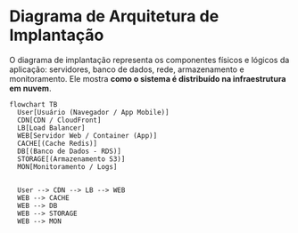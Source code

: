 # Diagrama de Arquitetura de Implantação

O diagrama de implantação representa os componentes físicos e lógicos da aplicação: servidores, banco de dados, rede, armazenamento e monitoramento. Ele mostra **como o sistema é distribuído na infraestrutura em nuvem**.

```mermaid
flowchart TB
  User[Usuário (Navegador / App Mobile)]
  CDN[CDN / CloudFront]
  LB[Load Balancer]
  WEB[Servidor Web / Container (App)]
  CACHE[(Cache Redis)]
  DB[(Banco de Dados - RDS)]
  STORAGE[(Armazenamento S3)]
  MON[Monitoramento / Logs]


  User --> CDN --> LB --> WEB
  WEB --> CACHE
  WEB --> DB
  WEB --> STORAGE
  WEB --> MON
  ```
